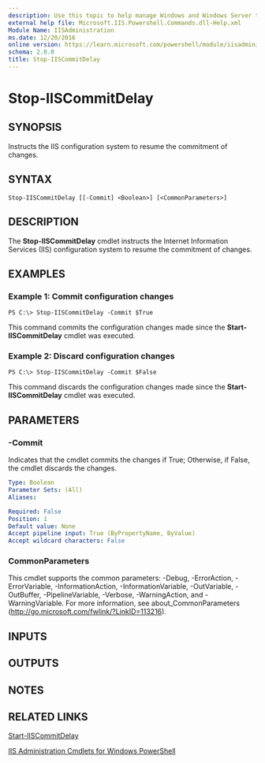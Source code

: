 ```yaml
---
description: Use this topic to help manage Windows and Windows Server technologies with Windows PowerShell.
external help file: Microsoft.IIS.Powershell.Commands.dll-Help.xml
Module Name: IISAdministration
ms.date: 12/20/2016
online version: https://learn.microsoft.com/powershell/module/iisadministration/stop-iiscommitdelay?view=windowsserver2019-ps&wt.mc_id=ps-gethelp
schema: 2.0.0
title: Stop-IISCommitDelay
---
```


# Stop-IISCommitDelay

## SYNOPSIS
Instructs the IIS configuration system to resume the commitment of changes.

## SYNTAX

```
Stop-IISCommitDelay [[-Commit] <Boolean>] [<CommonParameters>]
```

## DESCRIPTION
The **Stop-IISCommitDelay** cmdlet instructs the Internet Information Services (IIS) configuration system to resume the commitment of changes.

## EXAMPLES

### Example 1: Commit configuration changes
```
PS C:\> Stop-IISCommitDelay -Commit $True
```

This command commits the configuration changes made since the **Start-IISCommitDelay** cmdlet was executed.

### Example 2: Discard configuration changes
```
PS C:\> Stop-IISCommitDelay -Commit $False
```

This command discards the configuration changes made since the **Start-IISCommitDelay** cmdlet was executed.

## PARAMETERS

### -Commit
Indicates that the cmdlet commits the changes if True; Otherwise, if False, the cmdlet discards the changes.

```yaml
Type: Boolean
Parameter Sets: (All)
Aliases: 

Required: False
Position: 1
Default value: None
Accept pipeline input: True (ByPropertyName, ByValue)
Accept wildcard characters: False
```

### CommonParameters
This cmdlet supports the common parameters: -Debug, -ErrorAction, -ErrorVariable, -InformationAction, -InformationVariable, -OutVariable, -OutBuffer, -PipelineVariable, -Verbose, -WarningAction, and -WarningVariable. For more information, see about_CommonParameters (http://go.microsoft.com/fwlink/?LinkID=113216).

## INPUTS

## OUTPUTS

## NOTES

## RELATED LINKS

[Start-IISCommitDelay](./Start-IISCommitDelay.md)

[IIS Administration Cmdlets for Windows PowerShell](./iisadministration.md)


